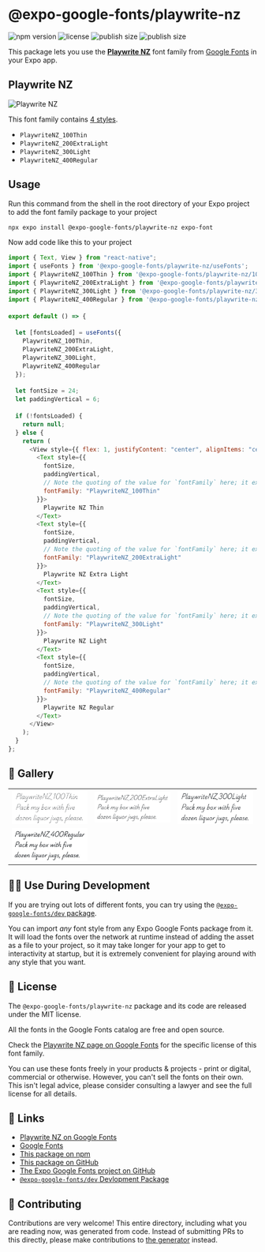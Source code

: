 # @expo-google-fonts/playwrite-nz

![npm version](https://flat.badgen.net/npm/v/@expo-google-fonts/playwrite-nz)
![license](https://flat.badgen.net/github/license/expo/google-fonts)
![publish size](https://flat.badgen.net/packagephobia/install/@expo-google-fonts/playwrite-nz)
![publish size](https://flat.badgen.net/packagephobia/publish/@expo-google-fonts/playwrite-nz)

This package lets you use the [**Playwrite NZ**](https://fonts.google.com/specimen/Playwrite+NZ) font family from [Google Fonts](https://fonts.google.com/) in your Expo app.

## Playwrite NZ

![Playwrite NZ](./font-family.png)

This font family contains [4 styles](#-gallery).

- `PlaywriteNZ_100Thin`
- `PlaywriteNZ_200ExtraLight`
- `PlaywriteNZ_300Light`
- `PlaywriteNZ_400Regular`

## Usage

Run this command from the shell in the root directory of your Expo project to add the font family package to your project

```sh
npx expo install @expo-google-fonts/playwrite-nz expo-font
```

Now add code like this to your project

```js
import { Text, View } from "react-native";
import { useFonts } from '@expo-google-fonts/playwrite-nz/useFonts';
import { PlaywriteNZ_100Thin } from '@expo-google-fonts/playwrite-nz/100Thin';
import { PlaywriteNZ_200ExtraLight } from '@expo-google-fonts/playwrite-nz/200ExtraLight';
import { PlaywriteNZ_300Light } from '@expo-google-fonts/playwrite-nz/300Light';
import { PlaywriteNZ_400Regular } from '@expo-google-fonts/playwrite-nz/400Regular';

export default () => {

  let [fontsLoaded] = useFonts({
    PlaywriteNZ_100Thin, 
    PlaywriteNZ_200ExtraLight, 
    PlaywriteNZ_300Light, 
    PlaywriteNZ_400Regular
  });

  let fontSize = 24;
  let paddingVertical = 6;

  if (!fontsLoaded) {
    return null;
  } else {
    return (
      <View style={{ flex: 1, justifyContent: "center", alignItems: "center" }}>
        <Text style={{
          fontSize,
          paddingVertical,
          // Note the quoting of the value for `fontFamily` here; it expects a string!
          fontFamily: "PlaywriteNZ_100Thin"
        }}>
          Playwrite NZ Thin
        </Text>
        <Text style={{
          fontSize,
          paddingVertical,
          // Note the quoting of the value for `fontFamily` here; it expects a string!
          fontFamily: "PlaywriteNZ_200ExtraLight"
        }}>
          Playwrite NZ Extra Light
        </Text>
        <Text style={{
          fontSize,
          paddingVertical,
          // Note the quoting of the value for `fontFamily` here; it expects a string!
          fontFamily: "PlaywriteNZ_300Light"
        }}>
          Playwrite NZ Light
        </Text>
        <Text style={{
          fontSize,
          paddingVertical,
          // Note the quoting of the value for `fontFamily` here; it expects a string!
          fontFamily: "PlaywriteNZ_400Regular"
        }}>
          Playwrite NZ Regular
        </Text>
      </View>
    );
  }
};
```

## 🔡 Gallery


||||
|-|-|-|
|![PlaywriteNZ_100Thin](./100Thin/PlaywriteNZ_100Thin.ttf.png)|![PlaywriteNZ_200ExtraLight](./200ExtraLight/PlaywriteNZ_200ExtraLight.ttf.png)|![PlaywriteNZ_300Light](./300Light/PlaywriteNZ_300Light.ttf.png)||
|![PlaywriteNZ_400Regular](./400Regular/PlaywriteNZ_400Regular.ttf.png)||||


## 👩‍💻 Use During Development

If you are trying out lots of different fonts, you can try using the [`@expo-google-fonts/dev` package](https://github.com/expo/google-fonts/tree/master/font-packages/dev#readme).

You can import _any_ font style from any Expo Google Fonts package from it. It will load the fonts over the network at runtime instead of adding the asset as a file to your project, so it may take longer for your app to get to interactivity at startup, but it is extremely convenient for playing around with any style that you want.


## 📖 License

The `@expo-google-fonts/playwrite-nz` package and its code are released under the MIT license.

All the fonts in the Google Fonts catalog are free and open source.

Check the [Playwrite NZ page on Google Fonts](https://fonts.google.com/specimen/Playwrite+NZ) for the specific license of this font family.

You can use these fonts freely in your products & projects - print or digital, commercial or otherwise. However, you can't sell the fonts on their own. This isn't legal advice, please consider consulting a lawyer and see the full license for all details.

## 🔗 Links

- [Playwrite NZ on Google Fonts](https://fonts.google.com/specimen/Playwrite+NZ)
- [Google Fonts](https://fonts.google.com/)
- [This package on npm](https://www.npmjs.com/package/@expo-google-fonts/playwrite-nz)
- [This package on GitHub](https://github.com/expo/google-fonts/tree/master/font-packages/playwrite-nz)
- [The Expo Google Fonts project on GitHub](https://github.com/expo/google-fonts)
- [`@expo-google-fonts/dev` Devlopment Package](https://github.com/expo/google-fonts/tree/master/font-packages/dev)

## 🤝 Contributing

Contributions are very welcome! This entire directory, including what you are reading now, was generated from code. Instead of submitting PRs to this directly, please make contributions to [the generator](https://github.com/expo/google-fonts/tree/master/packages/generator) instead.
